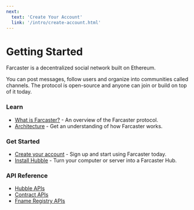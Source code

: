 ```yaml
---
next:
  text: 'Create Your Account'
  link: '/intro/create-account.html'
---
```


# Getting Started

Farcaster is a decentralized social network built on Ethereum.

You can post messages, follow users and organize into communities called channels. The protocol is open-source and anyone can join or build on top of it today.

### Learn

- [What is Farcaster?](./learn/what-is-farcaster/overview.md) - An overview of the Farcaster protocol.
- [Architecture](./learn/architecture/overview.md) - Get an understanding of how Farcaster works.

### Get Started

- [Create your account](./intro/create-account.md) - Sign up and start using Farcaster today.
- [Install Hubble](./hubble/install.md) - Turn your computer or server into a Farcaster Hub.

### API Reference

- [Hubble APIs](./reference/hubble/architecture.md)
- [Contract APIs](./reference/contracts/)
- [Fname Registry APIs](./reference/fname/api.md)
